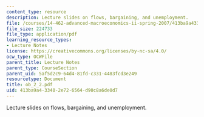 ```yaml
---
content_type: resource
description: Lecture slides on flows, bargaining, and unemployment.
file: /courses/14-462-advanced-macroeconomics-ii-spring-2007/413ba9a433402e726564d90c8a6de0d7_ob_2_2.pdf
file_size: 224733
file_type: application/pdf
learning_resource_types:
- Lecture Notes
license: https://creativecommons.org/licenses/by-nc-sa/4.0/
ocw_type: OCWFile
parent_title: Lecture Notes
parent_type: CourseSection
parent_uid: 5af5d2c9-64d4-81fd-c331-4483fcd3e249
resourcetype: Document
title: ob_2_2.pdf
uid: 413ba9a4-3340-2e72-6564-d90c8a6de0d7
---
```

Lecture slides on flows, bargaining, and unemployment.